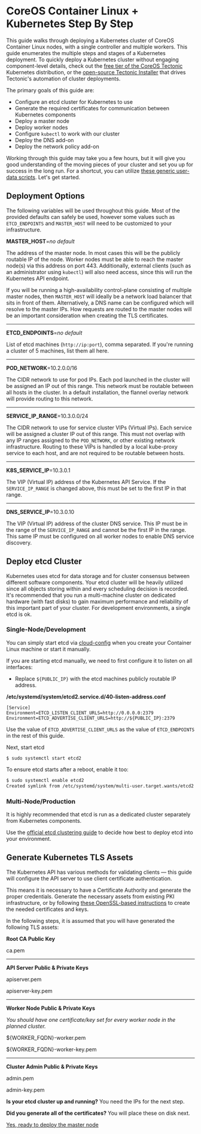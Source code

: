 # CoreOS Container Linux &#43; Kubernetes Step By Step

This guide walks through deploying a Kubernetes cluster of CoreOS Container Linux nodes, with a single controller and multiple workers. This guide enumerates the multiple steps and stages of a Kubernetes deployment. To quickly deploy a Kubernetes cluster without engaging component-level details, check out the [free tier of the CoreOS Tectonic][tectonic-free] Kubernetes distribution, or the [open-source Tectonic Installer][tectonic-installer] that drives Tectonic's automation of cluster deployments.

The primary goals of this guide are:

- Configure an etcd cluster for Kubernetes to use
- Generate the required certificates for communication between Kubernetes components
- Deploy a master node
- Deploy worker nodes
- Configure `kubectl` to work with our cluster
- Deploy the DNS add-on
- Deploy the network policy add-on

Working through this guide may take you a few hours, but it will give you good understanding of the moving pieces of your cluster and set you up for success in the long run. For a shortcut, you can utilize [these generic user-data scripts][generic-userdata]. Let's get started.

## Deployment Options

The following variables will be used throughout this guide. Most of the provided defaults can safely be used, however some values such as `ETCD_ENDPOINTS` and `MASTER_HOST` will need to be customized to your infrastructure.

**MASTER_HOST**=_no default_

The address of the master node. In most cases this will be the publicly routable IP of the node. Worker nodes must be able to reach the master node(s) via this address on port 443. Additionally, external clients (such as an administrator using `kubectl`) will also need access, since this will run the Kubernetes API endpoint.

If you will be running a high-availability control-plane consisting of multiple master nodes, then `MASTER_HOST` will ideally be a network load balancer that sits in front of them. Alternatively, a DNS name can be configured which will resolve to the master IPs. How requests are routed to the master nodes will be an important consideration when creating the TLS certificates.

<hr/>

**ETCD_ENDPOINTS**=_no default_

List of etcd machines (`http://ip:port`), comma separated. If you're running a cluster of 5 machines, list them all here.

<hr/>

**POD_NETWORK**=10.2.0.0/16

The CIDR network to use for pod IPs.
Each pod launched in the cluster will be assigned an IP out of this range.
This network must be routable between all hosts in the cluster. In a default installation, the flannel overlay network will provide routing to this network.

<hr/>

**SERVICE_IP_RANGE**=10.3.0.0/24

The CIDR network to use for service cluster VIPs (Virtual IPs). Each service will be assigned a cluster IP out of this range. This must not overlap with any IP ranges assigned to the `POD_NETWORK`, or other existing network infrastructure. Routing to these VIPs is handled by a local kube-proxy service to each host, and are not required to be routable between hosts.

<hr/>

**K8S_SERVICE_IP**=10.3.0.1

The VIP (Virtual IP) address of the Kubernetes API Service. If the `SERVICE_IP_RANGE` is changed above, this must be set to the first IP in that range.

<hr/>

**DNS_SERVICE_IP**=10.3.0.10

The VIP (Virtual IP) address of the cluster DNS service. This IP must be in the range of the `SERVICE_IP_RANGE` and cannot be the first IP in the range. This same IP must be configured on all worker nodes to enable DNS service discovery.

## Deploy etcd Cluster

Kubernetes uses etcd for data storage and for cluster consensus between different software components. Your etcd cluster will be heavily utilized since all objects storing within and every scheduling decision is recorded. It's recommended that you run a multi-machine cluster on dedicated hardware (with fast disks) to gain maximum performance and reliability of this important part of your cluster. For development environments, a single etcd is ok.

### Single-Node/Development

You can simply start etcd via [cloud-config][cloud-config-etcd] when you create your Container Linux machine or start it manually.

If you are starting etcd manually, we need to first configure it to listen on all interfaces:

* Replace `${PUBLIC_IP}` with the etcd machines publicly routable IP address.

**/etc/systemd/system/etcd2.service.d/40-listen-address.conf**

```
[Service]
Environment=ETCD_LISTEN_CLIENT_URLS=http://0.0.0.0:2379
Environment=ETCD_ADVERTISE_CLIENT_URLS=http://${PUBLIC_IP}:2379
```

Use the value of `ETCD_ADVERTISE_CLIENT_URLS` as the value of `ETCD_ENDPOINTS` in the rest of this guide.

Next, start etcd

```
$ sudo systemctl start etcd2
```

To ensure etcd starts after a reboot, enable it too:

```sh
$ sudo systemctl enable etcd2
Created symlink from /etc/systemd/system/multi-user.target.wants/etcd2.service to /usr/lib64/systemd/system/etcd2.service.
```

[cloud-config-etcd]: https://coreos.com/os/docs/latest/cloud-config.html#etcd2

### Multi-Node/Production

It is highly recommended that etcd is run as a dedicated cluster separately from Kubernetes components.

Use the [official etcd clustering guide](https://coreos.com/etcd/docs/latest/docker_guide.html) to decide how best to deploy etcd into your environment.

## Generate Kubernetes TLS Assets

The Kubernetes API has various methods for validating clients &mdash; this guide will configure the API server to use client certificate authentication.

This means it is necessary to have a Certificate Authority and generate the proper credentials. Generate the necessary assets from existing PKI infrastructure, or by following [these OpenSSL-based instructions](openssl.md) to create the needed certificates and keys.

In the following steps, it is assumed that you will have generated the following TLS assets:

**Root CA Public Key**

ca.pem

<hr/>

**API Server Public & Private Keys**

apiserver.pem

apiserver-key.pem

<hr/>

**Worker Node Public & Private Keys**

_You should have one certificate/key set for every worker node in the planned cluster._

${WORKER_FQDN}-worker.pem

${WORKER_FQDN}-worker-key.pem

<hr/>

**Cluster Admin Public & Private Keys**

admin.pem

admin-key.pem

<div class="co-m-docs-next-step">
  <p><strong>Is your etcd cluster up and running?</strong> You need the IPs for the next step.</p>
  <p><strong>Did you generate all of the certificates?</strong> You will place these on disk next.</p>
  <a href="deploy-master.md" class="btn btn-primary btn-icon-right"  data-category="Docs Next" data-event="Kubernetes: Master">Yes, ready to deploy the master node</a>
</div>

[generic-userdata]: kubernetes-on-generic-platforms.md
[tectonic-free]: https://coreos.com/tectonic/
[tectonic-installer]: https://github.com/coreos/tectonic-installer
